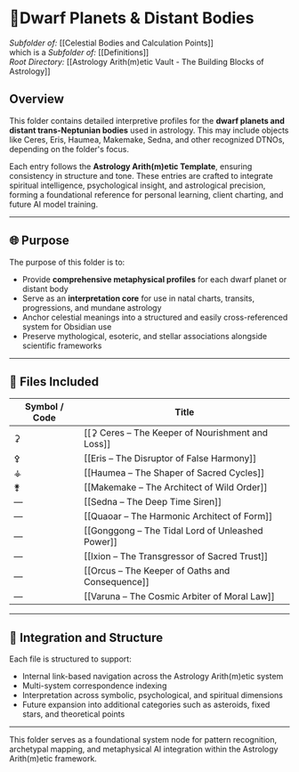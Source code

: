 # 📁Dwarf Planets & Distant Bodies  
*Subfolder of:* [[Celestial Bodies and Calculation Points]]  
which is a *Subfolder of:* [[Definitions]]  
*Root Directory:* [[Astrology Arith(m)etic Vault - The Building Blocks of Astrology]]

## Overview

This folder contains detailed interpretive profiles for the **dwarf planets and distant trans-Neptunian bodies** used in astrology. This may include objects like Ceres, Eris, Haumea, Makemake, Sedna, and other recognized DTNOs, depending on the folder's focus.

Each entry follows the **Astrology Arith(m)etic Template**, ensuring consistency in structure and tone. These entries are crafted to integrate spiritual intelligence, psychological insight, and astrological precision, forming a foundational reference for personal learning, client charting, and future AI model training.

---

## 🌐 Purpose

The purpose of this folder is to:

- Provide **comprehensive metaphysical profiles** for each dwarf planet or distant body  
- Serve as an **interpretation core** for use in natal charts, transits, progressions, and mundane astrology  
- Anchor celestial meanings into a structured and easily cross-referenced system for Obsidian use  
- Preserve mythological, esoteric, and stellar associations alongside scientific frameworks

---

## 🌌 Files Included

| Symbol / Code | Title |
|---------------|-------|
| ⚳ | [[⚳ Ceres – The Keeper of Nourishment and Loss]] |
| ⚴ | [[Eris – The Disruptor of False Harmony]] |
| ⚶ | [[Haumea – The Shaper of Sacred Cycles]] |
| ⚵ | [[Makemake – The Architect of Wild Order]] |
| — | [[Sedna – The Deep Time Siren]] |
| — | [[Quaoar – The Harmonic Architect of Form]] |
| — | [[Gonggong – The Tidal Lord of Unleashed Power]] |
| — | [[Ixion – The Transgressor of Sacred Trust]] |
| — | [[Orcus – The Keeper of Oaths and Consequence]] |
| — | [[Varuna – The Cosmic Arbiter of Moral Law]] |

---

## 🧩 Integration and Structure

Each file is structured to support:

- Internal link-based navigation across the Astrology Arith(m)etic system  
- Multi-system correspondence indexing  
- Interpretation across symbolic, psychological, and spiritual dimensions  
- Future expansion into additional categories such as asteroids, fixed stars, and theoretical points

---

This folder serves as a foundational system node for pattern recognition, archetypal mapping, and metaphysical AI integration within the Astrology Arith(m)etic framework.
